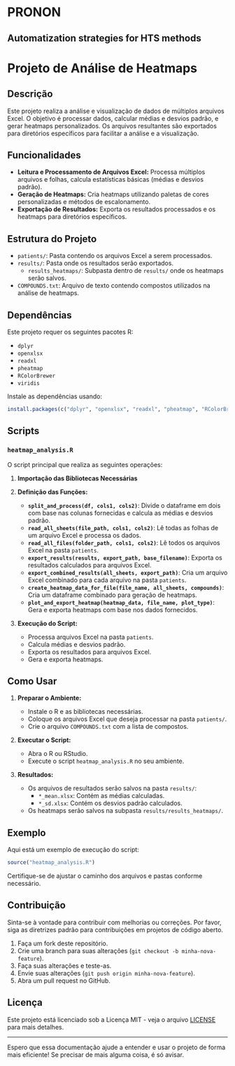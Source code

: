 # PRONON
Automatization strategies for HTS methods
---

# Projeto de Análise de Heatmaps

## Descrição

Este projeto realiza a análise e visualização de dados de múltiplos arquivos Excel. O objetivo é processar dados, calcular médias e desvios padrão, e gerar heatmaps personalizados. Os arquivos resultantes são exportados para diretórios específicos para facilitar a análise e a visualização.

## Funcionalidades

- **Leitura e Processamento de Arquivos Excel:** Processa múltiplos arquivos e folhas, calcula estatísticas básicas (médias e desvios padrão).
- **Geração de Heatmaps:** Cria heatmaps utilizando paletas de cores personalizadas e métodos de escalonamento.
- **Exportação de Resultados:** Exporta os resultados processados e os heatmaps para diretórios específicos.

## Estrutura do Projeto

- `patients/`: Pasta contendo os arquivos Excel a serem processados.
- `results/`: Pasta onde os resultados serão exportados.
  - `results_heatmaps/`: Subpasta dentro de `results/` onde os heatmaps serão salvos.
- `COMPOUNDS.txt`: Arquivo de texto contendo compostos utilizados na análise de heatmaps.

## Dependências

Este projeto requer os seguintes pacotes R:

- `dplyr`
- `openxlsx`
- `readxl`
- `pheatmap`
- `RColorBrewer`
- `viridis`

Instale as dependências usando:

```r
install.packages(c("dplyr", "openxlsx", "readxl", "pheatmap", "RColorBrewer", "viridis"))
```

## Scripts

### `heatmap_analysis.R`

O script principal que realiza as seguintes operações:

1. **Importação das Bibliotecas Necessárias**
2. **Definição das Funções:**
   - **`split_and_process(df, cols1, cols2)`**: Divide o dataframe em dois com base nas colunas fornecidas e calcula as médias e desvios padrão.
   - **`read_all_sheets(file_path, cols1, cols2)`**: Lê todas as folhas de um arquivo Excel e processa os dados.
   - **`read_all_files(folder_path, cols1, cols2)`**: Lê todos os arquivos Excel na pasta `patients`.
   - **`export_results(results, export_path, base_filename)`**: Exporta os resultados calculados para arquivos Excel.
   - **`export_combined_results(all_sheets, export_path)`**: Cria um arquivo Excel combinado para cada arquivo na pasta `patients`.
   - **`create_heatmap_data_for_file(file_name, all_sheets, compounds)`**: Cria um dataframe combinado para geração de heatmaps.
   - **`plot_and_export_heatmap(heatmap_data, file_name, plot_type)`**: Gera e exporta heatmaps com base nos dados fornecidos.

3. **Execução do Script:**
   - Processa arquivos Excel na pasta `patients`.
   - Calcula médias e desvios padrão.
   - Exporta os resultados para arquivos Excel.
   - Gera e exporta heatmaps.

## Como Usar

1. **Preparar o Ambiente:**
   - Instale o R e as bibliotecas necessárias.
   - Coloque os arquivos Excel que deseja processar na pasta `patients/`.
   - Crie o arquivo `COMPOUNDS.txt` com a lista de compostos.

2. **Executar o Script:**
   - Abra o R ou RStudio.
   - Execute o script `heatmap_analysis.R` no seu ambiente.

3. **Resultados:**
   - Os arquivos de resultados serão salvos na pasta `results/`:
     - `*_mean.xlsx`: Contém as médias calculadas.
     - `*_sd.xlsx`: Contém os desvios padrão calculados.
   - Os heatmaps serão salvos na subpasta `results/results_heatmaps/`.

## Exemplo

Aqui está um exemplo de execução do script:

```r
source("heatmap_analysis.R")
```

Certifique-se de ajustar o caminho dos arquivos e pastas conforme necessário.

## Contribuição

Sinta-se à vontade para contribuir com melhorias ou correções. Por favor, siga as diretrizes padrão para contribuições em projetos de código aberto.

1. Faça um fork deste repositório.
2. Crie uma branch para suas alterações (`git checkout -b minha-nova-feature`).
3. Faça suas alterações e teste-as.
4. Envie suas alterações (`git push origin minha-nova-feature`).
5. Abra um pull request no GitHub.

## Licença

Este projeto está licenciado sob a Licença MIT - veja o arquivo [LICENSE](LICENSE) para mais detalhes.

---

Espero que essa documentação ajude a entender e usar o projeto de forma mais eficiente! Se precisar de mais alguma coisa, é só avisar.
